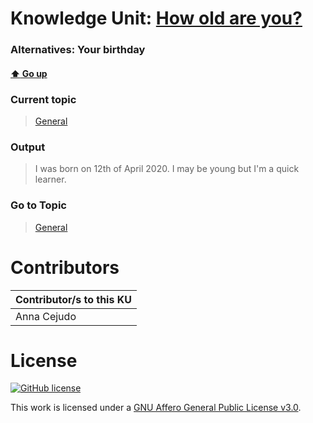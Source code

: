 # Knowledge Unit: [How old are you?](../../knowledge_units/general/how-old-are-you.md)
### Alternatives:   Your birthday 
#### [:arrow_up: Go up](../../topics/general.md)
### Current topic
> [General](../../topics/general.md)
### Output
> I was born on 12th of April 2020. I may be young but I&#039;m a quick learner.
### Go to Topic
> [General](../../topics/general.md)


# Contributors

| Contributor/s to this KU |
| - | 
| Anna Cejudo |

# License
[![GitHub license](https://img.shields.io/github/license/inbrainz/cerebro)](https://github.com/inbrainz/cerebro/blob/master/LICENSE)

This work is licensed under a [GNU Affero General Public License v3.0](https://www.gnu.org/licenses/agpl-3.0.txt).